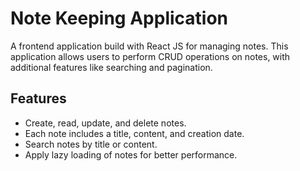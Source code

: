 # Note Keeping Application

A frontend application build with React JS for managing notes. This application allows users to perform CRUD operations on notes, with additional features like searching and pagination.

## Features

- Create, read, update, and delete notes.
- Each note includes a title, content, and creation date.
- Search notes by title or content.
- Apply lazy loading of notes for better performance.
